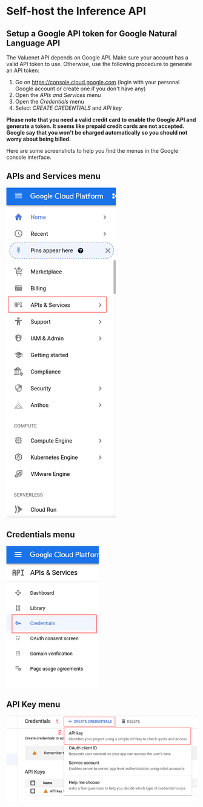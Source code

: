 # Self-host the Inference API

## Setup a Google API token for Google Natural Language API

The Valuenet API depends on Google API. Make sure your account has a valid API token to use. Otherwise, use the following procedure to generate an API token:

1. Go on <https://console.cloud.google.com> (login with your personal Google account or create one if you don't have any)
2. Open the *APIs and Services* menu
3. Open the *Credentials* menu
4. Select *CREATE CREDENTIALS* and *API key*

**Please note that you need a valid credit card to enable the Google API and generate a token. It seems like prepaid credit cards are not accepted. Google say that you won't be charged automatically so you should not worry about being billed.**

Here are some screenshots to help you find the menus in the Google console interface.

## APIs and Services menu

![APIs and Services menu](./images/01-api-services.png)

## Credentials menu

![Credentials menu](./images/02-credentials.png)

## API Key menu

![API Key menu](./images/03-api-key.png)
